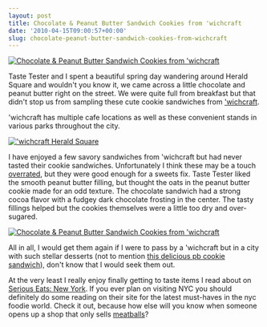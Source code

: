 ```yaml
---
layout: post
title: Chocolate & Peanut Butter Sandwich Cookies from 'wichcraft
date: '2010-04-15T09:00:57+00:00'
slug: chocolate-peanut-butter-sandwich-cookies-from-wichcraft
---
```

<a href="http://www.flickr.com/photos/kstar810/4519296686/in/photostream"><img src="http://farm5.static.flickr.com/4010/4519296686_7102f062fd.jpg" alt="Chocolate & Peanut Butter Sandwich Cookies from 'wichcraft" /></a>

Taste Tester and I spent a beautiful spring day wandering around Herald Square and wouldn't you know it, we came across a little chocolate and peanut butter right on the street. We were quite full from breakfast but that didn't stop us from sampling these cute cookie sandwiches from <a href="http://wichcraftnyc.com/">'wichcraft</a>. 

'wichcraft has multiple cafe locations as well as these convenient stands in various parks throughout the city.

<a href="http://www.flickr.com/photos/kstar810/4518660681/in/photostream"><img src="http://farm3.static.flickr.com/2785/4518660681_de4e3e6164.jpg" alt="'wichcraft Herald Square" /></a>

I have enjoyed a few savory sandwiches from 'wichcraft but had never tasted their cookie sandwiches. Unfortunately I think these may be a touch <a href="http://newyork.seriouseats.com/2009/07/cookie-plate-at-wichcrafts-southwest-porch-nyc-bryant-park-midtown-manhattan.html">overrated</a>, but they were good enough for a sweets fix. Taste Tester liked the smooth peanut butter filling, but thought the oats in the peanut butter cookie made for an odd texture. The chocolate sandwich had a strong cocoa flavor with a fudgey dark chocolate frosting in the center. The tasty fillings helped but the cookies themselves were a little too dry and over-sugared.

<a href="http://www.flickr.com/photos/kstar810/4518662123/"><img src="http://farm3.static.flickr.com/2743/4518662123_21ba89f217.jpg" alt="Chocolate & Peanut Butter Sandwich Cookies from 'wichcraft" /></a>

All in all, I would get them again if I were to pass by a 'wichcraft but in a city with such stellar desserts (not to mention <a href="http://www.cpbgallery.com/2009/04/13/weekend-treats-sightings-in-nyc/">this delicious pb cookie sandwich</a>), don't know that I would seek them out.

At the very least I really enjoy finally getting to taste items I read about on <a href="http://newyork.seriouseats.com/">Serious Eats: New York</a>. If you ever plan on visiting NYC you should definitely do some reading on their site for the latest must-haves in the nyc foodie world. Check it out, because how else will you know when someone opens up a shop that only sells <a href="http://newyork.seriouseats.com/2010/03/the-meatball-shop-meat-destination-or-one-trick-pony-lower-east-side-manhattan-opening-review.html">meatballs</a>?
